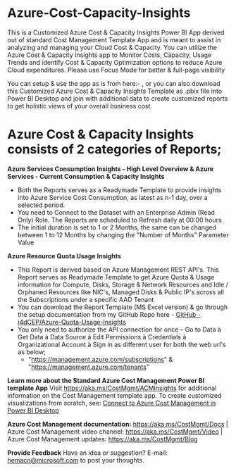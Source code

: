 # Azure-Cost-Capacity-Insights
This is a Customized Azure Cost & Capacity Insights Power BI App derived out of standard Cost Management Template App and is meant to assist in analyzing and managing your Cloud Cost & Capacity. You can utilize the Azure Cost & Capacity Insights app to Monitor Costs, Capacity, Usage Trends and identify Cost & Capacity Optimization options to reduce Azure Cloud expenditures. Please use Focus Mode for better & full-page visibility

You can setup & use the app as is from here:- , or you can also download this Customized Azure Cost & Capacity Insights Template as .pbix file into Power BI Desktop and join with additional data to create customized reports to get holistic views of your overall business cost. 

# Azure Cost & Capacity Insights consists of 2 categories of Reports;
 **Azure Services Consumption Insights - High Level Overview & Azure Services - Current Consumption & Capacity Insights**
  * Both the Reports serves as a Readymade Template to provide insights into Azure Service Cost Consumption, as latest as n-1 day, over a selected period.
  * You need to Connect to the Dataset with an Enterprise Admin (Read Only) Role.  The Reports are scheduled to Refresh daily at 00:00 hours
  * The initial duration is set to 1 or 2 Months, the same can be changed between 1 to 12 Months by changing the "Number of Months" Parameter Value

 **Azure Resource Quota Usage Insights**
  * This Report is derived based on Azure Management REST API's. This Report serves as Readymade Template to get Azure Quota & Usage information for Compute, Disks, Storage & Network Resources and Idle / Orphaned Resources like NIC's, Managed Disks & Public IP's across all the Subscriptions under a specific AAD Tenant
  * You can download the Report Template (MS Excel version) & go through the setup documentation from my GitHub Repo here - [GitHub - i4dCEP/Azure-Quota-Usage-Insights](https://github.com/i4dCEP/Azure-Quota-Usage-Insights) 
  * You only need to authorize the API connection for once – Go to Data à Get Data à Data Source à Edit Permissions à Credentials à Organizational Account à Sign in as different user for both the web url's as below;
    * "https://management.azure.com/subscriptions" & "https://management.azure.com/tenants"

**Learn more about the Standard Azure Cost Management Power BI template App**
Visit https://aka.ms/CostMgmt/ACMinsights for additional information on the Cost Management template app. To create customized visualizations from scratch, see: [Connect to Azure Cost Management in Power BI Desktop](https://aka.ms/CostMgmtConnector)

**Azure Cost Management documentation:** https://aka.ms/CostMgmt/Docs | Azure Cost Management video channel: https://aka.ms/CostMgmt/Video | Azure Cost Management updates: https://aka.ms/CostMgmt/Blog

**Provide Feedback**
Have an idea or suggestion? E-mail: hemacn@microsoft.com to post your thoughts.

